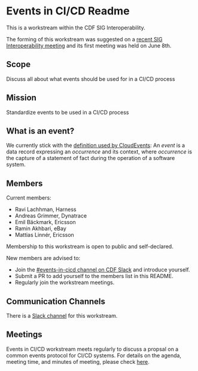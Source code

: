 # Events in CI/CD Readme

This is a workstream within the CDF SIG Interoperability.

The forming of this workstream was suggested on a [recent SIG Interoperability meeting]( https://github.com/cdfoundation/sig-interoperability/blob/master/docs/meetings.md#may-28-2020) and its first meeting was held on June 8th.

## Scope
Discuss all about what events should be used for in a CI/CD process

## Mission
Standardize events to be used in a CI/CD process

## What is an event?
We currently stick with the [definition used by CloudEvents](https://github.com/cloudevents/spec/blob/v1.0/spec.md#terminology):
An *event* is a data record expressing an *occurrence* and its context, where *occurrence* is the capture of a statement of fact during the operation of a software system.

## Members
Current members:
* Ravi Lachhman, Harness
* Andreas Grimmer, Dynatrace
* Emil Bäckmark, Ericsson
* Ramin Akhbari, eBay
* Mattias Linnér, Ericsson

Membership to this workstream is open to public and self-declared.

New members are advised to:
* Join the [#events-in-cicd channel on CDF Slack](https://cdeliveryfdn.slack.com/archives/C0151BTKEJX) and introduce yourself.
* Submit a PR to add yourself to the members list in this README.
* Regularly join the workstream meetings.

## Communication Channels
There is a [Slack channel](https://cdeliveryfdn.slack.com/archives/C0151BTKEJX) for this workstream.

## Meetings
Events in CI/CD workstream meets regularly to discuss a propsal on a common events protocol for CI/CD systems. For details on the agenda, meeting time, and minutes of meeting, please check [here](https://github.com/cdfoundation/sig-interoperability/blob/master/workstreams/events_in_cicd/meetings.md).